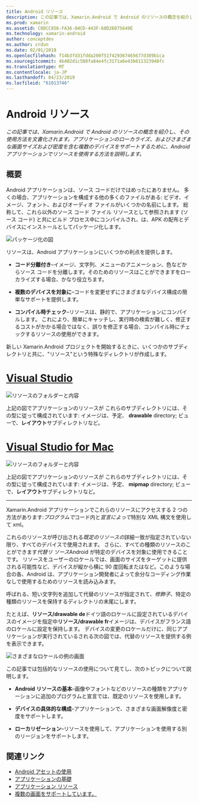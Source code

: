 ```yaml
---
title: Android リソース
description: この記事では、Xamarin.Android で Android のリソースの概念を紹介し、その使用方法を文書化されます。 アプリケーションのローカライズ、およびさまざまな画面サイズおよび密度を含む複数のデバイスをサポートするために、Android アプリケーションでリソースを使用する方法を説明します。
ms.prod: xamarin
ms.assetid: C0DCC856-FA36-04CD-443F-68D26075649E
ms.technology: xamarin-android
author: conceptdev
ms.author: crdun
ms.date: 02/01/2018
ms.openlocfilehash: f14b3fd31fdda200f51f429367465677d389b1ca
ms.sourcegitcommit: 4b402d1c508fa84e4fc3171a6e43b811323948fc
ms.translationtype: MT
ms.contentlocale: ja-JP
ms.lasthandoff: 04/23/2019
ms.locfileid: "61013746"
---
```

# <a name="android-resources"></a>Android リソース

_この記事では、Xamarin.Android で Android のリソースの概念を紹介し、その使用方法を文書化されます。アプリケーションのローカライズ、およびさまざまな画面サイズおよび密度を含む複数のデバイスをサポートするために、Android アプリケーションでリソースを使用する方法を説明します。_


## <a name="overview"></a>概要

Android アプリケーションは、ソース コードだけではめったにありません。 多くの場合、アプリケーションを構成する他の多くのファイルがある: ビデオ、イメージ、フォント、およびオーディオ ファイルがいくつかの名前にします。 総称して、これら以外のソース コード ファイル リソースとして参照されます (ソース コード) と共にビルド プロセス中にコンパイルされ、は、APK の配布とデバイスにインストールとしてパッケージ化します。

![パッケージ化の図](images/packaging-diagram.png)

リソースは、Android アプリケーションにいくつかの利点を提供します。

-  **コード分離付き**&ndash;イメージ、文字列、メニューのアニメーション、色などからソース コードを分離します。そのためのリソースはことができますをローカライズする場合、かなり役立ちます。

-  **複数のデバイスを対象に**&ndash;コードを変更せずにさまざまなデバイス構成の簡単なサポートを提供します。

-  **コンパイル時チェック**&ndash;リソースは、静的で、アプリケーションにコンパイルします。 これにより、簡単にキャッチし、実行時の検索が難しく、修正するコストがかかる場合ではなく、誤りを修正する場合、コンパイル時にチェックするリソースの使用ができます。

新しい Xamarin.Android プロジェクトを開始するときに、いくつかのサブディレクトリと共に、"リソース"という特殊なディレクトリが作成します。

# <a name="visual-studiotabwindows"></a>[Visual Studio](#tab/windows)

![リソースのフォルダーと内容](images/resources-folder-vs.png)

上記の図でアプリケーションのリソースが これらのサブディレクトリには、その型に従って構成されています: イメージは、予定、 **drawable** directory; ビューで、**レイアウト**サブディレクトリなど。
 
# <a name="visual-studio-for-mactabmacos"></a>[Visual Studio for Mac](#tab/macos)

![リソースのフォルダーと内容](images/resources-folder-xs.png)

上記の図でアプリケーションのリソースが これらのサブディレクトリには、その型に従って構成されています: イメージは、予定、 **mipmap** directory; ビューで、**レイアウト**サブディレクトリなど。
 
-----

Xamarin.Android アプリケーションでこれらのリソースにアクセスする 2 つの方法があります:*プログラムで*コード内と*宣言によって*特別な XML 構文を使用して xml。

これらのリソースが呼び出される*既定のリソースの*詳細一致が指定されていない限り、すべてのデバイスで使用されます。 さらに、すべての種類のリソースのことができます*代替リ ソース*Android が特定のデバイスを対象に使用できることです。 リソースをユーザーのロケールでは、画面のサイズをターゲットに提供される可能性など、デバイスが縦から横に 90 度回転またはなど。このような場合の各、Android は、アプリケーション開発者によって余分なコーディング作業なしで使用するためのリソースを読み込みます。

呼ばれる、短い文字列を追加して代替のリソースが指定されて、*修飾子*、特定の種類のリソースを保持するディレクトリの末尾にします。

たとえば、**リソース/drawable de**ドイツ語のロケールに設定されているデバイスのイメージを指定中**リソース/drawable fr**イメージは、デバイスがフランス語のロケールに設定を保持します。 デバイスの変更のロケールだけに、同じアプリケーションが実行されているされる次の図では、代替のリソースを提供する例を表示できます。

![さまざまなロケールの例の画面](images/localized-screenshots.png)

この記事では包括的なリソースの使用について見てし、次のトピックについて説明します。

-  **Android リソースの基本**&ndash;画像やフォントなどのリソースの種類をアプリケーションに追加のプログラムと宣言では、既定のリソースを使用します。

-  **デバイスの具体的な構成**&ndash;アプリケーションで、さまざまな画面解像度と密度をサポートします。

-  **ローカリゼーション**&ndash;リソースを使用して、アプリケーションを使用する別のリージョンをサポートします。


## <a name="related-links"></a>関連リンク

- [Android アセットの使用](~/android/app-fundamentals/resources-in-android/android-assets.md)
- [アプリケーションの基礎](https://developer.android.com/guide/topics/fundamentals.html)
- [アプリケーション リソース](https://developer.android.com/guide/topics/resources/index.html)
- [複数の画面をサポートしています。](https://developer.android.com/guide/practices/screens_support.html)
